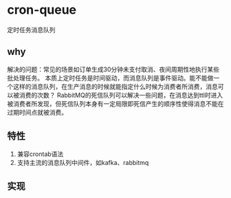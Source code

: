 # cron-queue
定时任务消息队列


## why

 解决的问题：常见的场景如订单生成30分钟未支付取消、夜间周期性地执行某些批处理任务。
 本质上定时任务是时间驱动，而消息队列是事件驱动。能不能做一个这样的消息队列，在生产消息的时候就能指定什么时候为消费者所消费，消息可以被消费的次数？
 RabbitMQ的死信队列可以解决一些问题，在消息达到ttl时进入被消费者所发现，但死信队列本身有一定局限即死信产生的顺序性使得消息不能在过期时间点就被消费。

## 特性

1. 兼容crontab语法
2. 支持主流的消息队列中间件，如kafka、rabbitmq


## 实现


```mermaid


```


